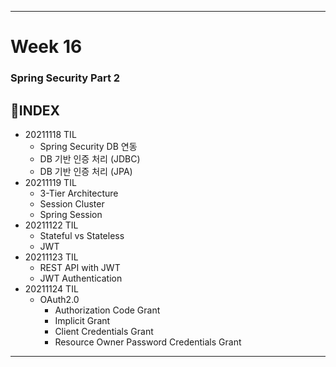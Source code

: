 ___
# Week 16
### Spring Security Part 2

## 📌INDEX
- 20211118 TIL
  - Spring Security DB 연동
  - DB 기반 인증 처리 (JDBC)
  - DB 기반 인증 처리 (JPA)
- 20211119 TIL
  - 3-Tier Architecture
  - Session Cluster
  - Spring Session
- 20211122 TIL
  - Stateful vs Stateless
  - JWT
- 20211123 TIL
  - REST API with JWT
  - JWT Authentication
- 20211124 TIL
  - OAuth2.0
    - Authorization Code Grant
    - Implicit Grant
    - Client Credentials Grant
    - Resource Owner Password Credentials Grant
___